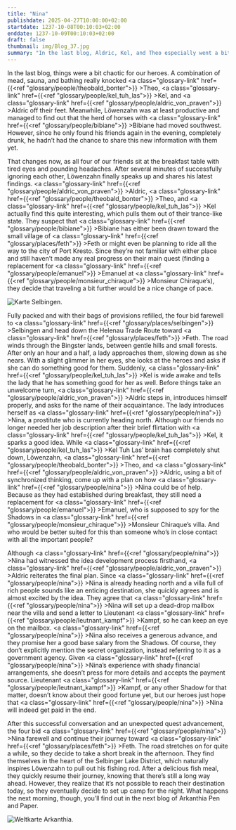 ```yaml
---
title: "Nina"
publishdate: 2025-04-27T10:00:00+02:00
startdate: 1237-10-08T00:10:03+02:00
enddate: 1237-10-09T00:10:03+02:00
draft: false
thumbnail: img/Blog_37.jpg
summary: "In the last blog, Aldric, Kel, and Theo especially went a bit overboard. Whether it's because that last night was perhaps a bit embarrassing, or because all the side quests in Selbingen are now truly completed, it's hard to say. However, our heroes are moving on today to the next town, Feth. What awaits them on the way there, you’ll find out here:"
---
```


In the last blog, things were a bit chaotic for our heroes. A combination of mead, sauna, and bathing really knocked <a class="glossary-link" href={{<ref "glossary/people/theobald_bonter">}} >Theo</a>, <a class="glossary-link" href={{<ref "glossary/people/kel_tuh_las">}} >Kel</a>, and <a class="glossary-link" href={{<ref "glossary/people/aldric_von_praven">}} >Aldric</a> off their feet. Meanwhile, Löwenzahn was at least productive and managed to find out that the herd of horses with <a class="glossary-link" href={{<ref "glossary/people/bibiane">}} >Bibiane</a> had moved southwest. However, since he only found his friends again in the evening, completely drunk, he hadn’t had the chance to share this new information with them yet.

That changes now, as all four of our friends sit at the breakfast table with tired eyes and pounding headaches. After several minutes of successfully ignoring each other, Löwenzahn finally speaks up and shares his latest findings. <a class="glossary-link" href={{<ref "glossary/people/aldric_von_praven">}} >Aldric</a>, <a class="glossary-link" href={{<ref "glossary/people/theobald_bonter">}} >Theo</a>, and <a class="glossary-link" href={{<ref "glossary/people/kel_tuh_las">}} >Kel</a> actually find this quite interesting, which pulls them out of their trance-like state. They suspect that <a class="glossary-link" href={{<ref "glossary/people/bibiane">}} >Bibiane</a> has either been drawn toward the small village of <a class="glossary-link" href={{<ref "glossary/places/feth">}} >Feth</a> or might even be planning to ride all the way to the city of Port Kresto. Since they’re not familiar with either place and still haven’t made any real progress on their main quest (finding a replacement for <a class="glossary-link" href={{<ref "glossary/people/emanuel">}} >Emanuel</a> at <a class="glossary-link" href={{<ref "glossary/people/monsieur_chiraque">}} >Monsieur Chiraque</a>’s), they decide that traveling a bit further would be a nice change of pace.

<div class="img-max center">
  <img class="img-fluid" title="Karte Selbingen" alt="Karte Selbingen." src="/img/selbingen.jpg" />
</div>

Fully packed and with their bags of provisions refilled, the four bid farewell to <a class="glossary-link" href={{<ref "glossary/places/selbingen">}} >Selbingen</a> and head down the Helenau Trade Route toward <a class="glossary-link" href={{<ref "glossary/places/feth">}} >Feth</a>. The road winds through the Bingster lands, between gentle hills and small forests. After only an hour and a half, a lady approaches them, slowing down as she nears. With a slight glimmer in her eyes, she looks at the heroes and asks if she can do something good for them. Suddenly, <a class="glossary-link" href={{<ref "glossary/people/kel_tuh_las">}} >Kel</a> is wide awake and tells the lady that he has something good for her as well. Before things take an unwelcome turn, <a class="glossary-link" href={{<ref "glossary/people/aldric_von_praven">}} >Aldric</a> steps in, introduces himself properly, and asks for the name of their acquaintance. The lady introduces herself as <a class="glossary-link" href={{<ref "glossary/people/nina">}} >Nina</a>, a prostitute who is currently heading north. Although our friends no longer needed her job description after their brief flirtation with <a class="glossary-link" href={{<ref "glossary/people/kel_tuh_las">}} >Kel</a>, it sparks a good idea. While <a class="glossary-link" href={{<ref "glossary/people/kel_tuh_las">}} >Kel Tuh Las</a>’ brain has completely shut down, Löwenzahn, <a class="glossary-link" href={{<ref "glossary/people/theobald_bonter">}} >Theo</a>, and <a class="glossary-link" href={{<ref "glossary/people/aldric_von_praven">}} >Aldric</a>, using a bit of synchronized thinking, come up with a plan on how <a class="glossary-link" href={{<ref "glossary/people/nina">}} >Nina</a> could be of help. Because as they had established during breakfast, they still need a replacement for <a class="glossary-link" href={{<ref "glossary/people/emanuel">}} >Emanuel</a>, who is supposed to spy for the Shadows in <a class="glossary-link" href={{<ref "glossary/people/monsieur_chiraque">}} >Monsieur Chiraque</a>’s villa. And who would be better suited for this than someone who’s in close contact with all the important people?

Although <a class="glossary-link" href={{<ref "glossary/people/nina">}} >Nina</a> had witnessed the idea development process firsthand, <a class="glossary-link" href={{<ref "glossary/people/aldric_von_praven">}} >Aldric</a> reiterates the final plan. Since <a class="glossary-link" href={{<ref "glossary/people/nina">}} >Nina</a> is already heading north and a villa full of rich people sounds like an enticing destination, she quickly agrees and is almost excited by the idea. They agree that <a class="glossary-link" href={{<ref "glossary/people/nina">}} >Nina</a> will set up a dead-drop mailbox near the villa and send a letter to Lieutenant <a class="glossary-link" href={{<ref "glossary/people/leutnant_kampf">}} >Kampf</a>, so he can keep an eye on the mailbox. <a class="glossary-link" href={{<ref "glossary/people/nina">}} >Nina</a> also receives a generous advance, and they promise her a good base salary from the Shadows. Of course, they don’t explicitly mention the secret organization, instead referring to it as a government agency. Given <a class="glossary-link" href={{<ref "glossary/people/nina">}} >Nina</a>’s experience with shady financial arrangements, she doesn’t press for more details and accepts the payment source. Lieutenant <a class="glossary-link" href={{<ref "glossary/people/leutnant_kampf">}} >Kampf</a>, or any other Shadow for that matter, doesn’t know about their good fortune yet, but our heroes just hope that <a class="glossary-link" href={{<ref "glossary/people/nina">}} >Nina</a> will indeed get paid in the end.

After this successful conversation and an unexpected quest advancement, the four bid <a class="glossary-link" href={{<ref "glossary/people/nina">}} >Nina</a> farewell and continue their journey toward <a class="glossary-link" href={{<ref "glossary/places/feth">}} >Feth</a>. The road stretches on for quite a while, so they decide to take a short break in the afternoon. They find themselves in the heart of the Selbinger Lake District, which naturally inspires Löwenzahn to pull out his fishing rod. After a delicious fish meal, they quickly resume their journey, knowing that there’s still a long way ahead. However, they realize that it’s not possible to reach their destination today, so they eventually decide to set up camp for the night. What happens the next morning, though, you’ll find out in the next blog of Arkanthia Pen and Paper.

<div class="img-max center">
  <img class="img-fluid" title="Weltkarte Arkanthia" alt="Weltkarte Arkanthia." src="/img/Arkanthia_Full_Map_Selbingen_Feth.jpg" />
</div>
